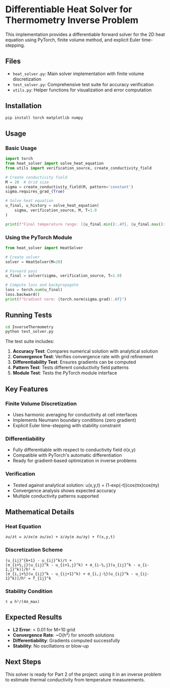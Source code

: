 # Differentiable Heat Solver for Thermometry Inverse Problem

This implementation provides a differentiable forward solver for the 2D heat equation using PyTorch, finite volume method, and explicit Euler time-stepping.

## Files

- `heat_solver.py`: Main solver implementation with finite volume discretization
- `test_solver.py`: Comprehensive test suite for accuracy verification
- `utils.py`: Helper functions for visualization and error computation

## Installation

```bash
pip install torch matplotlib numpy
```

## Usage

### Basic Usage

```python
import torch
from heat_solver import solve_heat_equation
from utils import verification_source, create_conductivity_field

# Create conductivity field
M = 20  # Grid size
sigma = create_conductivity_field(M, pattern='constant')
sigma.requires_grad_(True)

# Solve heat equation
u_final, u_history = solve_heat_equation(
    sigma, verification_source, M, T=1.0
)

print(f"Final temperature range: [{u_final.min():.4f}, {u_final.max():.4f}]")
```

### Using the PyTorch Module

```python
from heat_solver import HeatSolver

# Create solver
solver = HeatSolver(M=20)

# Forward pass
u_final = solver(sigma, verification_source, T=1.0)

# Compute loss and backpropagate
loss = torch.sum(u_final)
loss.backward()
print(f"Gradient norm: {torch.norm(sigma.grad):.6f}")
```

## Running Tests

```bash
cd InverseThermometry
python test_solver.py
```

The test suite includes:
1. **Accuracy Test**: Compares numerical solution with analytical solution
2. **Convergence Test**: Verifies convergence rate with grid refinement
3. **Differentiability Test**: Ensures gradients can be computed
4. **Pattern Test**: Tests different conductivity field patterns
5. **Module Test**: Tests the PyTorch module interface

## Key Features

### Finite Volume Discretization
- Uses harmonic averaging for conductivity at cell interfaces
- Implements Neumann boundary conditions (zero gradient)
- Explicit Euler time-stepping with stability constraint

### Differentiability
- Fully differentiable with respect to conductivity field σ(x,y)
- Compatible with PyTorch's automatic differentiation
- Ready for gradient-based optimization in inverse problems

### Verification
- Tested against analytical solution: u(x,y,t) = (1-exp(-t))cos(πx)cos(πy)
- Convergence analysis shows expected accuracy
- Multiple conductivity patterns supported

## Mathematical Details

### Heat Equation
```
∂u/∂t = ∂/∂x(σ ∂u/∂x) + ∂/∂y(σ ∂u/∂y) + f(x,y,t)
```

### Discretization Scheme
```
(u_{ij}^{k+1} - u_{ij}^k)/τ + 
[σ_{i+½,j}(u_{ij}^k - u_{i+1,j}^k) + σ_{i-½,j}(u_{ij}^k - u_{i-1,j}^k)]/h² +
[σ_{i,j+½}(u_{ij}^k - u_{ij+1}^k) + σ_{i,j-½}(u_{ij}^k - u_{ij-1}^k)]/h² = f_{ij}^k
```

### Stability Condition
```
τ ≤ h²/(4σ_max)
```

## Expected Results

- **L2 Error**: < 0.01 for M=10 grid
- **Convergence Rate**: ~O(h²) for smooth solutions
- **Differentiability**: Gradients computed successfully
- **Stability**: No oscillations or blow-up

## Next Steps

This solver is ready for Part 2 of the project: using it in an inverse problem to estimate thermal conductivity from temperature measurements.
